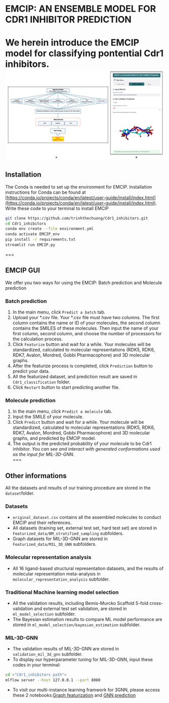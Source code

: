 # EMCIP: AN ENSEMBLE MODEL FOR CDR1 INHIBITOR PREDICTION 
We herein introduce the **EMCIP model** for classifying pontential Cdr1 inhibitors.
![EMCIP_architecture](./Images/EMCIP_GUI_architecture.png)
===
## Installation
The Conda is needed to set up the environment for EMCIP. Installation instructions for Conda can be found at [https://conda.io/projects/conda/en/latest/user-guide/install/index.html](https://conda.io/projects/conda/en/latest/user-guide/install/index.html).
Write these code to your terminal to install EMCIP
```bash
git clone https://github.com/trinhthechuong/Cdr1_inhibitors.git
cd Cdr1_inhibitors
conda env create --file environment.yml
conda activate EMCIP_env
pip install -r requirements.txt
streamlit run EMCIP.py
```
===
## EMCIP GUI
We offer you two ways for using the EMCIP: Batch prediction and Molecule prediction
### Batch prediction
1. In the main menu, click `Predict a batch` tab.
2. Upload your *.csv file. Your *.csv file must have two columns. The first column contains the name or ID of your molecules, the second column contains the SMILES of these molecules. Then input the name of your first column, second column, and choose the number of processors for the calculation process.
3. Click `Featurize` button and wait for a while. Your molecules will be standardized, calculated to molecular representations (RDK5, RDK6, RDK7, Avalon, Mordred, Gobbi Pharmacophore) and 3D molecular graphs.
4. After the featurize process is completed, click `Prediction` button to predict your data.
5. All the featurized dataset, and  prediction result are saved in `Cdr1_classification` folder.
6. Click `Restart` button to start predicting another file.
### Molecule prediction
1. In the main menu, click `Predict a molecule` tab.
2. Input the SMILE of your molecule. 
3. Click `Predict` button and wait for a while. Your molecule will be standardized, calculated to molecular representations (RDK5, RDK6, RDK7, Avalon, Mordred, Gobbi Pharmacophore) and 3D molecular graphs, and predicted by EMCIP model.
4. The output is the predicted probability of your molecule to be Cdr1 inhibitor. 
*You can see and interact with generated conformations used as the input for MIL-3D-GNN.*  
===
## Other informations
All the datasets and results of our training procedure are stored in the `dataset`folder.
### Datasets
- `original_dataset.csv` contains all the assembled molecules to conduct EMCIP and their references. 
- All datasets (training set, external test set, hard test set) are stored in `Featurized_data/BM_stratified_sampling` subfolders.
- Graph datasets for MIL-3D-GNN are stored in `Featurized_data/MIL_3D_GNN` subfolders.
### Molecular representation analysis
- All 16 ligand-based structural representation datasets, and the results of molecular representation meta-analysis in `molecular_representation_analysis` subfolder.
### Traditional Machine learning model selection
-  All the validation results, including Bemis-Murcko Scaffold 5-fold cross-validation and external test set validation, are stored in `ml_model_selection` subfolder.
-  The Bayesian estimation results to compare ML model performance are stored in `ml_model_selection/bayesian_estimation` subfolder.
### MIL-3D-GNN 
- The validation results of MIL-3D-GNN are stored in `validation_mil_3d_gnn` subfolder.
- To display our hyperparameter tuning for MIL-3D-GNN, input these codes in your terminal:
```bash
cd <"Cdr1_inhibitors path">
mlflow server --host 127.0.0.1 --port 8080
```
- To visit our multi-instance learning framwork for 3GNN, please access these 2 notebooks:[Graph featurization](./Cdr1_inhibitors/MIL_3D_GNN/graph_featurization.ipynb) and [GNN prediction](./Cdr1_inhibitors/MIL_3D_GNN/investigate_tuned_gnn.ipynb) 




